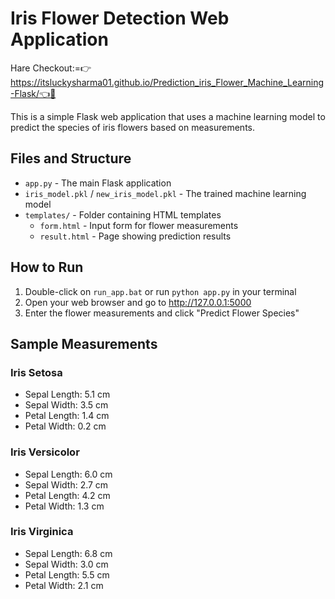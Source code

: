# Iris Flower Detection Web Application

Hare Checkout:=👉https://itsluckysharma01.github.io/Prediction_iris_Flower_Machine_Learning-Flask/👈🫡

This is a simple Flask web application that uses a machine learning model to predict the species of iris flowers based on measurements.

## Files and Structure

- `app.py` - The main Flask application
- `iris_model.pkl` / `new_iris_model.pkl` - The trained machine learning model
- `templates/` - Folder containing HTML templates
  - `form.html` - Input form for flower measurements
  - `result.html` - Page showing prediction results


## How to Run

1. Double-click on `run_app.bat` or run `python app.py` in your terminal
2. Open your web browser and go to http://127.0.0.1:5000
3. Enter the flower measurements and click "Predict Flower Species"

## Sample Measurements

### Iris Setosa
- Sepal Length: 5.1 cm
- Sepal Width: 3.5 cm
- Petal Length: 1.4 cm
- Petal Width: 0.2 cm

### Iris Versicolor
- Sepal Length: 6.0 cm
- Sepal Width: 2.7 cm
- Petal Length: 4.2 cm
- Petal Width: 1.3 cm

### Iris Virginica
- Sepal Length: 6.8 cm
- Sepal Width: 3.0 cm
- Petal Length: 5.5 cm
- Petal Width: 2.1 cm


